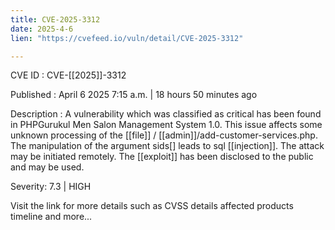 ```yaml
---
title: CVE-2025-3312
date: 2025-4-6
lien: "https://cvefeed.io/vuln/detail/CVE-2025-3312"

---
```


CVE ID : CVE-[[2025]]-3312

Published :  April 6
2025
7:15 a.m. | 18 hours
50 minutes ago

Description : A vulnerability
which was classified as critical
has been found in PHPGurukul Men Salon Management System 1.0. This issue affects some unknown processing of the  [[file]] / [[admin]]/add-customer-services.php. The manipulation of the argument sids[] leads to sql  [[injection]]. The attack may be initiated remotely. The  [[exploit]] has been disclosed to the public and may be used.

Severity: 7.3 | HIGH

Visit the link for more details
such as CVSS details
affected products
timeline
and more...

